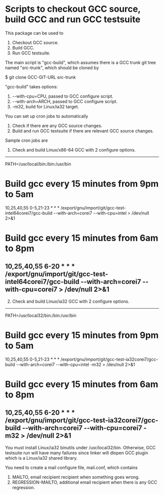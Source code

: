 # Scripts to checkout GCC source, build GCC and run GCC testsuite

This package can be used to

1. Checkout GCC source.
2. Build GCC.
3. Run GCC testsuite.

The main script is "gcc-build", which assumes there is a GCC trunk
git tree named "src-trunk", which should be cloned by

$ git clone GCC-GIT-URL src-trunk

"gcc-build" takes options:

1. --with-cpu=CPU, passed to GCC configure script.
2. --with-arch=ARCH, passed to GCC configure script.
3. -m32, build for Linux/ia32 target.

You can set up cron jobs to automatically

1. Check if there are any GCC source changes.
2. Build and run GCC testsuite if there are relevant GCC source
changes.

Sample cron jobs are

1. Check and build Linux/x86-64 GCC with 2 configure options.

---
PATH=/usr/local/bin:/bin:/usr/bin
# Build gcc every 15 minutes from 9pm to 5am
10,25,40,55 0-5,21-23 * * * /export/gnu/import/git/gcc-test-intel64corei7/gcc-build --with-arch=corei7 --with-cpu=intel > /dev/null 2>&1
# Build gcc every 15 minutes from 6am to 8pm
10,25,40,55 6-20 * * * /export/gnu/import/git/gcc-test-intel64corei7/gcc-build --with-arch=corei7 --with-cpu=corei7 > /dev/null 2>&1
---

2. Check and build Linux/ia32 GCC with 2 configure options.

---
PATH=/usr/local32/bin:/bin:/usr/bin
# Build gcc every 15 minutes from 9pm to 5am
10,25,40,55 0-5,21-23 * * * /export/gnu/import/git/gcc-test-ia32corei7/gcc-build --with-arch=corei7 --with-cpu=intel -m32 > /dev/null 2>&1
# Build gcc every 15 minutes from 6am to 8pm
10,25,40,55 6-20 * * * /export/gnu/import/git/gcc-test-ia32corei7/gcc-build --with-arch=corei7 --with-cpu=corei7 -m32 > /dev/null 2>&1
---

You must install Linux/ia32 binutils under /usr/local32/bin.  Otherwise,
GCC testsuite run will have many failures since linker will dlopen GCC
plugin which is a Linux/ia32 shared library.

You need to create a mail configure file, mail.conf, which contains

1. MAILTO, email recipient recipient when something goes wrong.
2. REGRESSION-MAILTO, additional email recipient when there is any GCC
regression.

